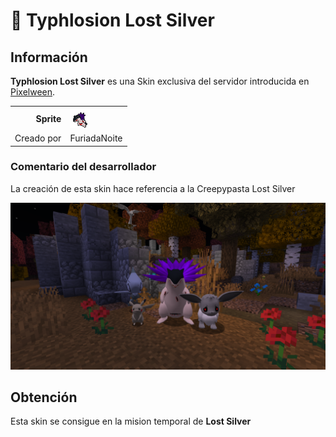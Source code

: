 # 📕 Typhlosion Lost Silver

## Información

**Typhlosion Lost Silver** es una Skin exclusiva del servidor introducida en  [Pixelween](./).

|||
| ------------------------------: | -------------------------------------------------------------------------------------------------------------------------------------- |
|                      **Sprite** | ![Sprite de Typhlosion Lost Silver](../../images/pokemon/pixelween/ls3-sprite.png)                                                          |                                                                                                             |
|                      Creado por | FuriadaNoite                                                                                                                 |


### Comentario del desarrollador
La creación de esta skin hace referencia a la Creepypasta Lost Silver

![Vistazo en el juego a Typhlosion Lost Silver](../../images/pokemon/pixelween/lostsilver-preview.png)

## Obtención

Esta skin se consigue en la mision temporal de **Lost Silver**
